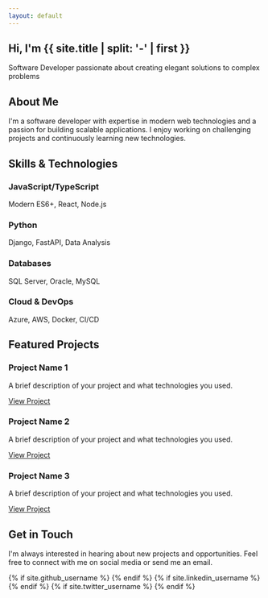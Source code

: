 ```yaml
---
layout: default
---
```


<section id="hero" class="hero">
    <div class="container">
        <h1>Hi, I'm {{ site.title | split: '-' | first }}</h1>
        <p>Software Developer passionate about creating elegant solutions to complex problems</p>
    </div>
</section>

<section id="about">
    <div class="container">
        <h2>About Me</h2>
        <p>I'm a software developer with expertise in modern web technologies and a passion for building scalable applications. I enjoy working on challenging projects and continuously learning new technologies.</p>
    </div>
</section>

<section id="skills">
    <div class="container">
        <h2>Skills & Technologies</h2>
        <div class="skills-grid">
            <div class="skill">
                <i class="fab fa-js"></i>
                <h3>JavaScript/TypeScript</h3>
                <p>Modern ES6+, React, Node.js</p>
            </div>
            <div class="skill">
                <i class="fab fa-python"></i>
                <h3>Python</h3>
                <p>Django, FastAPI, Data Analysis</p>
            </div>
            <div class="skill">
                <i class="fas fa-database"></i>
                <h3>Databases</h3>
                <p>SQL Server, Oracle, MySQL</p>
            </div>
            <div class="skill">
                <i class="fab fa-aws"></i>
                <h3>Cloud & DevOps</h3>
                <p>Azure, AWS, Docker, CI/CD</p>
            </div>
        </div>
    </div>
</section>

<section id="projects">
    <div class="container">
        <h2>Featured Projects</h2>
        <div class="project-grid">
            <div class="project-card">
                <div class="project-content">
                    <h3>Project Name 1</h3>
                    <p>A brief description of your project and what technologies you used.</p>
                    <a href="#" class="project-link">View Project</a>
                </div>
            </div>
            <div class="project-card">
                <div class="project-content">
                    <h3>Project Name 2</h3>
                    <p>A brief description of your project and what technologies you used.</p>
                    <a href="#" class="project-link">View Project</a>
                </div>
            </div>
            <div class="project-card">
                <div class="project-content">
                    <h3>Project Name 3</h3>
                    <p>A brief description of your project and what technologies you used.</p>
                    <a href="#" class="project-link">View Project</a>
                </div>
            </div>
        </div>
    </div>
</section>

<section id="contact">
    <div class="container">
        <h2>Get in Touch</h2>
        <p>I'm always interested in hearing about new projects and opportunities. Feel free to connect with me on social media or send me an email.</p>
        <div class="social-links">
            {% if site.github_username %}
            <a href="https://github.com/{{ site.github_username }}" target="_blank"><i class="fab fa-github"></i></a>
            {% endif %}
            {% if site.linkedin_username %}
            <a href="https://linkedin.com/in/{{ site.linkedin_username }}" target="_blank"><i class="fab fa-linkedin"></i></a>
            {% endif %}
            {% if site.twitter_username %}
            <a href="https://twitter.com/{{ site.twitter_username }}" target="_blank"><i class="fab fa-twitter"></i></a>
            {% endif %}
        </div>
    </div>
</section>
